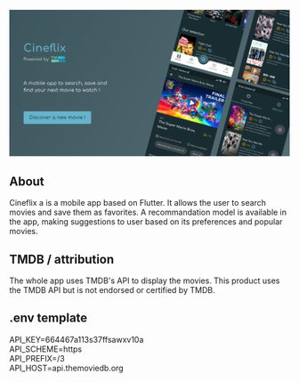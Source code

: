 ![Illustration](https://github.com/Vavart/cineflix/blob/main/assets/images/cineflix_illustraiton.jpg)

## About
Cineflix a is a mobile app based on Flutter. It allows the user to search movies and save them as favorites. A recommandation model is available in the app, making suggestions to user based on its preferences and popular movies.

## TMDB / attribution
The whole app uses TMDB's API to display the movies. 
This product uses the TMDB API but is not endorsed or certified by TMDB.

## .env template
API_KEY=664467a113s37ffsawxv10a<br>
API_SCHEME=https<br>
API_PREFIX=/3<br>
API_HOST=api.themoviedb.org<br>
